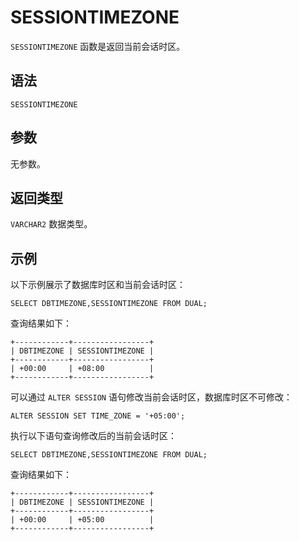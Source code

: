 SESSIONTIMEZONE 
====================================



`SESSIONTIMEZONE` 函数是返回当前会话时区。

语法 
--------------

    SESSIONTIMEZONE



参数 
--------------

无参数。

返回类型 
----------------

`VARCHAR2` 数据类型。

示例 
--------------

以下示例展示了数据库时区和当前会话时区：

    SELECT DBTIMEZONE,SESSIONTIMEZONE FROM DUAL;



查询结果如下：

    +------------+-----------------+
    | DBTIMEZONE | SESSIONTIMEZONE |
    +------------+-----------------+
    | +00:00     | +08:00          |
    +------------+-----------------+



可以通过 `ALTER SESSION` 语句修改当前会话时区，数据库时区不可修改：

    ALTER SESSION SET TIME_ZONE = '+05:00';



执行以下语句查询修改后的当前会话时区：

    SELECT DBTIMEZONE,SESSIONTIMEZONE FROM DUAL;



查询结果如下：

    +------------+-----------------+
    | DBTIMEZONE | SESSIONTIMEZONE |
    +------------+-----------------+
    | +00:00     | +05:00          |
    +------------+-----------------+


